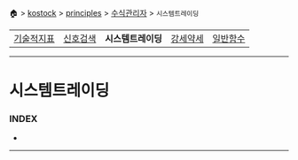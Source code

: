 🏠 > [kostock](../../) > [principles](../) > [수식관리자](./) > `시스템트레이딩`

<table>
  <tr>
    <td><a href="formula01.md">기술적지표</a></td>
    <td><a href="formula02.md">신호검색</a></td>
    <td><b href="formula03.md">시스템트레이딩</b></td>
    <td><a href="formula04.md">강세약세</a></td>
    <td><a href="formula05.md">일반함수</a></td>
  </tr>
</table>

---
# 시스템트레이딩

### INDEX
- []()

---
